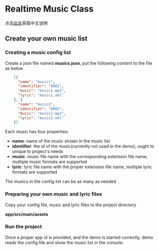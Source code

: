 # Realtime Music Class

点击[此处](readme.md)获取中文说明

## Create your own music list
### Creating a music config list
Create a json file named **musics.json**, put the following content to the file as below

````json
    [{
      "name": "music1",
      "identifier": "0001",
      "music": "music1.mp3",
      "lyric": "music1.xml"
    }, {
      "name": "music2",
      "identifier": "0002",
      "music": "music2.mp3",
      "lyric": "music2.xml"
    }]
````

Each music has four properties:
* **name**: name of the music shown in the music list
* **identifier**: the id of the music(currently not used in the demo), ought to unique to project's needs
* **music**: music file name with the corresponding extension file name, multiple music formats are supported
* **lyric**: lyric file name with the proper extension file name, multiple lyric formats are supported

The musics in the config list can be as many as needed

### Preparing your own music and lyric files

Copy your config file, music and lyric files to the project directory

**app/src/main/assets**

### Run the project
Once a proper app id is provided, and the demo is started correctly, demo reads the config file and show the music list in the console.